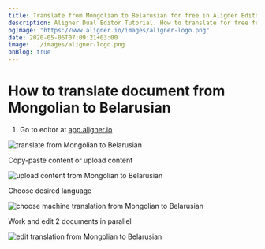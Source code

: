 ```yaml
---
title: Translate from Mongolian to Belarusian for free in Aligner Editor
description: Aligner Dual Editor Tutorial. How to translate for free from Mongolian to Belarusian. Aligner is multilingual document management platform. 
ogImage: "https://www.aligner.io/images/aligner-logo.png"
date: 2020-05-06T07:09:21+03:00
image: ../images/aligner-logo.png
onBlog: true
---
```


# How to translate document from Mongolian to Belarusian

1. Go to editor at [app.aligner.io](https://app.aligner.io "Aligner App web page")

![translate from Mongolian to Belarusian](../aligner-blank-editor.png "translate from Mongolian to Belarusian")

Copy-paste content or upload content

![upload content from Mongolian to Belarusian](../aligner-uploaded-document.png "upload content from Mongolian to Belarusian")

Choose desired language

![choose machine translation from Mongolian to Belarusian](../aligner-language-dropdown.png "choose machine translation from Mongolian to Belarusian")

Work and edit 2 documents in parallel

![edit translation from Mongolian to Belarusian](../aligner-double-sitded-editor.png "edit translation from Mongolian to Belarusian")

